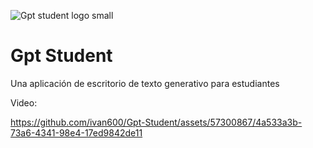 ![Gpt student logo small](https://github.com/ivan600/Gpt-Student/assets/57300867/8d517917-c187-4122-baa5-4608169ee823)

# Gpt Student 
 Una aplicación de escritorio de texto generativo para estudiantes

 Video:














https://github.com/ivan600/Gpt-Student/assets/57300867/4a533a3b-73a6-4341-98e4-17ed9842de11











